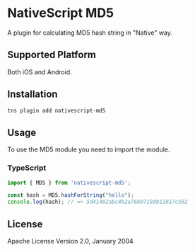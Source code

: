 # NativeScript MD5

A plugin for calculating MD5 hash string in "Native" way.

## Supported Platform

Both iOS and Android.

## Installation

```bash
tns plugin add nativescript-md5
```

## Usage 

To use the MD5 module you need to import the module.

### TypeScript 	

```typescript
import { MD5 } from 'nativescript-md5';

const hash = MD5.hashForString("hello");
console.log(hash); // => 5d41402abc4b2a76b9719d911017c592
```
    
## License

Apache License Version 2.0, January 2004
